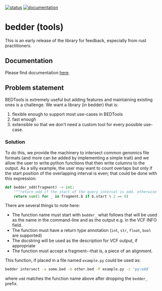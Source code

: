 <!--- 
# build
target=x86_64-unknown-linux-gnu
export RUSTFLAGS="-C target-feature=-crt-static -C relocation-model=pie"
cargo test --release --target $target \
&& cargo build --release --target $target
--->

[![status](https://github.com/quinlan-lab/bedder-rs/actions/workflows/rust.yml/badge.svg)](https://github.com/quinlan-lab/bedder-rs/actions/) [![documentation](https://img.shields.io/badge/documentation-blue?style=plastic&logoSize=auto)](https://brentp.github.io/bedder-docs/)

# bedder (tools)

This is an early release of the library for feedback, especially from rust practitioners.

## Documentation

Please find documentation [here](https://brentp.github.io/bedder-docs/).

## Problem statement

BEDTools is extremely useful but adding features and maintaining existing ones is a challenge.
We want a library (in bedder) that is:

1. flexible enough to support most use-cases in BEDTools
2. fast enough
3. extensible so that we don't need a custom tool for every possible use-case.

### Solution

To do this, we provide the machinery to intersect common genomics file formats (and more can be added by implementing a simple trait)
and we allow the user to write python functions that then write columns to the output.
As a silly example, the user may want to count overlaps but only if the start position of the overlapping interval is even; that could be
done with this expression:

```python
def bedder_odd(fragment) -> int:
    """return odd if the start of the query interval is odd. otherwise even"""
    return sum(1 for _ in fragment.b if b.start % 2 == 0)
```

There are several things to note here:

+ The function name must start with `bedder_` what follows that will be used as the name in the command-line and as the output e.g. in the VCF INFO field.
+ The function must have a return type annotation (`int`, `str`, `float`, `bool` are supported)
+ The docstring will be used as the description for VCF output, if appropriate
+ The function must accept a fragment--that is, a piece of an alignment.

This function, if placed in a file named `example.py` could be used as:

```bash
bedder intersect -a some.bed -b other.bed -P example.py -c 'py:odd`
```

where `odd` matches the function name above after dropping the `bedder_` prefix.
